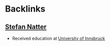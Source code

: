 
# Backlinks
## [Stefan Natter](<Stefan Natter.md>)
- Received education at [University of Innsbruck](<University of Innsbruck.md>)

